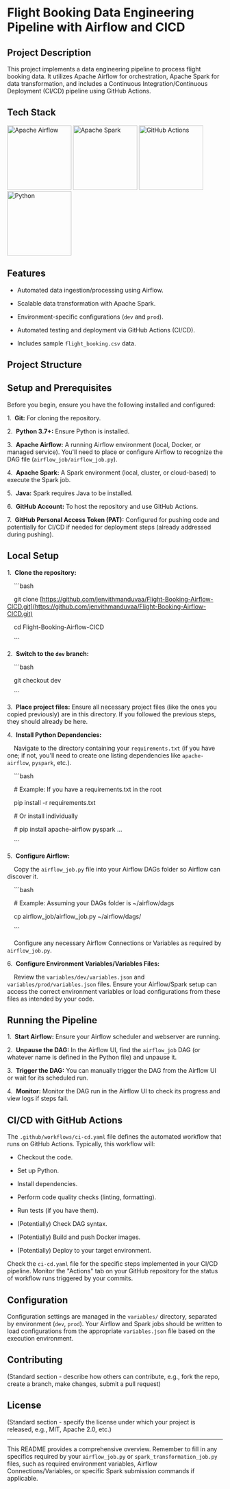 # Flight Booking Data Engineering Pipeline with Airflow and CICD



## Project Description



This project implements a data engineering pipeline to process flight booking data. It utilizes Apache Airflow for orchestration, Apache Spark for data transformation, and includes a Continuous Integration/Continuous Deployment (CI/CD) pipeline using GitHub Actions.





## Tech Stack







<img src="https://upload.wikimedia.org/wikipedia/commons/d/de/AirflowLogo.png" alt="Apache Airflow" width="150"/> <img src="https://spark.apache.org/images/spark-logo-trademark.png" alt="Apache Spark" width="150"/> <img src="https://github.githubassets.com/images/modules/logos_page/GitHub-Actions.png" alt="GitHub Actions" width="150"/> <img src="https://www.python.org/static/community_logos/python-logo-master-v3-TM.png" alt="Python" width="150"/> 




## Features



* Automated data ingestion/processing using Airflow.

* Scalable data transformation with Apache Spark.

* Environment-specific configurations (`dev` and `prod`).

* Automated testing and deployment via GitHub Actions (CI/CD).

* Includes sample `flight_booking.csv` data.



## Project Structure







## Setup and Prerequisites



Before you begin, ensure you have the following installed and configured:



1.  **Git:** For cloning the repository.

2.  **Python 3.7+:** Ensure Python is installed.

3.  **Apache Airflow:** A running Airflow environment (local, Docker, or managed service). You'll need to place or configure Airflow to recognize the DAG file (`airflow_job/airflow_job.py`).

4.  **Apache Spark:** A Spark environment (local, cluster, or cloud-based) to execute the Spark job.

5.  **Java:** Spark requires Java to be installed.

6.  **GitHub Account:** To host the repository and use GitHub Actions.

7.  **GitHub Personal Access Token (PAT):** Configured for pushing code and potentially for CI/CD if needed for deployment steps (already addressed during pushing).



## Local Setup



1.  **Clone the repository:**

    ```bash

    git clone [https://github.com/jenvithmanduvaa/Flight-Booking-Airflow-CICD.git](https://github.com/jenvithmanduvaa/Flight-Booking-Airflow-CICD.git)

    cd Flight-Booking-Airflow-CICD

    ```



2.  **Switch to the `dev` branch:**

    ```bash

    git checkout dev

    ```



3.  **Place project files:** Ensure all necessary project files (like the ones you copied previously) are in this directory. If you followed the previous steps, they should already be here.



4.  **Install Python Dependencies:**

    Navigate to the directory containing your `requirements.txt` (if you have one; if not, you'll need to create one listing dependencies like `apache-airflow`, `pyspark`, etc.).

    ```bash

    # Example: If you have a requirements.txt in the root

    pip install -r requirements.txt

    # Or install individually

    # pip install apache-airflow pyspark ...

    ```



5.  **Configure Airflow:**

    Copy the `airflow_job.py` file into your Airflow DAGs folder so Airflow can discover it.

    ```bash

    # Example: Assuming your DAGs folder is ~/airflow/dags

    cp airflow_job/airflow_job.py ~/airflow/dags/

    ```

    Configure any necessary Airflow Connections or Variables as required by `airflow_job.py`.



6.  **Configure Environment Variables/Variables Files:**

    Review the `variables/dev/variables.json` and `variables/prod/variables.json` files. Ensure your Airflow/Spark setup can access the correct environment variables or load configurations from these files as intended by your code.



## Running the Pipeline



1.  **Start Airflow:** Ensure your Airflow scheduler and webserver are running.

2.  **Unpause the DAG:** In the Airflow UI, find the `airflow_job` DAG (or whatever name is defined in the Python file) and unpause it.

3.  **Trigger the DAG:** You can manually trigger the DAG from the Airflow UI or wait for its scheduled run.

4.  **Monitor:** Monitor the DAG run in the Airflow UI to check its progress and view logs if steps fail.



## CI/CD with GitHub Actions



The `.github/workflows/ci-cd.yaml` file defines the automated workflow that runs on GitHub Actions. Typically, this workflow will:



* Checkout the code.

* Set up Python.

* Install dependencies.

* Perform code quality checks (linting, formatting).

* Run tests (if you have them).

* (Potentially) Check DAG syntax.

* (Potentially) Build and push Docker images.

* (Potentially) Deploy to your target environment.



Check the `ci-cd.yaml` file for the specific steps implemented in your CI/CD pipeline. Monitor the "Actions" tab on your GitHub repository for the status of workflow runs triggered by your commits.



## Configuration



Configuration settings are managed in the `variables/` directory, separated by environment (`dev`, `prod`). Your Airflow and Spark jobs should be written to load configurations from the appropriate `variables.json` file based on the execution environment.



## Contributing



(Standard section - describe how others can contribute, e.g., fork the repo, create a branch, make changes, submit a pull request)



## License



(Standard section - specify the license under which your project is released, e.g., MIT, Apache 2.0, etc.)



---



This README provides a comprehensive overview. Remember to fill in any specifics required by your `airflow_job.py` or `spark_transformation_job.py` files, such as required environment variables, Airflow Connections/Variables, or specific Spark submission commands if applicable.

